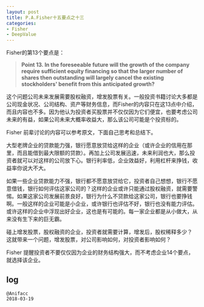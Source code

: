 ```yaml
---
layout: post
title: P.A.Fisher十五要点之十三
categories:
- Fisher
- DeepValue
---
```

Fisher的第13个要点是：

> **Point 13. In the foreseeable future will the growth of the company require sufficient equity financing so that the larger number of shares then outstanding will largely cancel the existing stockholders' benefit from this anticipated growth?**

这个问题公司未来发展需要股权融资，增发股票有关。一般投资书籍讨论大多都是公司现金状况、公司结构、资产等财务信息，而Fisher的内容只在这13点中介绍，而且内容也不多。因为他认为投资者买股票并不仅仅因为它们便宜，也要考虑公司未来的有益，如果公司未来大概率收益大，那么该公司可能是个投资标的。

Fisher 前辈讨论的内容可以参考原文，下面自己思考和总结下。

大型老牌企业的贷款能力强，银行愿意放贷给这样的企业（或许企业的信用在那里，而且能借到最大限额的贷款）。再加上公司发展迅速，未来利润也大，那么投资者就可以对这样的公司放下心。银行利率低，企业效益好，利用杠杆来挣钱，收益率你说大不大。

如果一些企业贷款能力不强，银行都不愿意放贷给它，投资者自己想想，银行不愿意借钱，银行如何评估这家公司的？这样的企业或许只能通过股权融资，就需要警惕。如果这家公司发展前景良好，银行为什么不贷款给这家公司，银行也要挣钱啊。一般这样的企业可能是小企业，或许银行也评估不好，银行也没有能力评估。或许这样的企业中浮现出好企业，这也是有可能的。每一家企业都是从小做大，从来没有生下来的巨无霸。

碰上增发股票，股权融资的企业，投资者就需要计算，增发后，股权稀释多少？ 这就带来一个问题，增发股票，对公司影响如何，对投资者影响如何？

Fisher 提醒投资者不要仅仅因为企业的财务结构强大，而不考虑企业14个要点，就选择该企业。


## log

```
@Anifacc
2018-03-19
```
